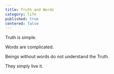 ```yaml
---
title: Truth and Words
category: life
published: true
centered: false
---
```


Truth
is simple.

Words
are complicated.

Beings without words
do not understand the Truth.

They simply live it.
